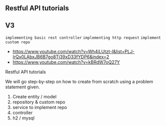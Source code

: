 ## Restful API tutorials
## V3
  `implementing basic rest controller`
  `implementing http request`
  `implement custom repo` 
- https://www.youtube.com/watch?v=Wh4iLUtzt-I&list=PLJ-lrQx0LAbxJB6B7go8Tj39xD33fYDP6&index=2
- https://www.youtube.com/watch?v=kBRdW7oQ27Y
  
Restful API tutorials

We will go step-by-step on how to create from scratch using a problem statement given.

1. Create entity / model
2. repository & custom repo
3. service to implement repo
4. controller
5. h2 / mysql